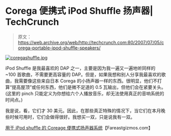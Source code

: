 # Corega 便携式 iPod Shuffle 扬声器| TechCrunch

> 原文：<https://web.archive.org/web/http://techcrunch.com:80/2007/07/05/corega-portable-ipod-shuffle-speakers/>

[![coregashuffle.jpg](img/51a5c214b591ff29625724bddb5a77dd.png)](https://web.archive.org/web/20160422005237/http://old.crunchgear.com/wp-content/uploads/coregashuffle.jpg "coregashuffle.jpg")

iPod Shuffle 是我最喜欢的 DAP 之一，主要是因为我一遍又一遍地听同样的 ~100 首歌曲，不需要更高容量的 DAP。但是，如果我想和别人分享我最喜欢的歌曲，我需要像这些来自日本 Corega 的小扬声器一样的东西。很明显，他们不打算“提高屋顶”或任何东西，他们是微不足道的 0.5 瓦输出，但他们会在紧要关头。(这里的 pinch 只能定义为你想给六个人播放音乐，却无法使用真正的音响系统的时间点。)

我是说，看，它们才 30 美元。因此，在那些真正特殊的情况下，当它们在本月晚些时候可用时，它们会做得很好。我想买一双，只是说我有一双。

[用于 iPod shuffle 的 Coreage 便携式扬声器系统](https://web.archive.org/web/20160422005237/http://www.fareastgizmos.com/mp3/corega_portable_speaker_system_for_ipod_shuffle.php)【Fareastgizmos.com】